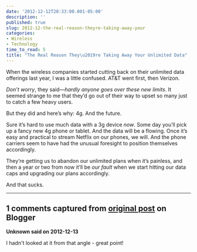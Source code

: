```yaml
---
date: '2012-12-12T20:33:00.001-05:00'
description: ''
published: true
slug: 2012-12-the-real-reason-theyre-taking-away-your
categories:
- Wireless
- Technology
time_to_read: 5
title: "The Real Reason They\u2019re Taking Away Your Unlimited Data"
---
```



When the wireless companies started cutting back on their unlimited data offerings last year, I was a little confused. AT&amp;T went first, then Verizon. 

*Don’t worry*, they said—*hardly anyone goes over these new limits*. It seemed strange to me that they’d go out of their way to upset so many just to catch a few heavy users. 

But they did and here’s why: 4g. And the future.

Sure it’s hard to use much data with a 3g device *now*. Some day you’ll pick up a fancy new 4g phone or tablet. And the data will be a flowing. Once it’s easy and practical to stream Netflix on our phones, we will. And the phone carriers seem to have had the unusual foresight to position themselves accordingly.

They’re getting us to abandon our unlimited plans when it’s painless, and then a year or two from now it’ll be *our fault* when we start hitting our data caps and upgrading our plans accordingly.

And that sucks.

---

## 1 comments captured from [original post](https://blog.wassupy.com/2012/12/the-real-reason-theyre-taking-away-your.html) on Blogger

**Unknown said on 2012-12-13**

I hadn't looked at it from that angle - great point!

